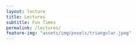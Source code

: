 ```yaml
---
layout: lecture
title: Lectures
subtitle: Fun Times
permalink: /lectures/
feature-img: "assets/img/pexels/triangular.jpeg"
---
```


